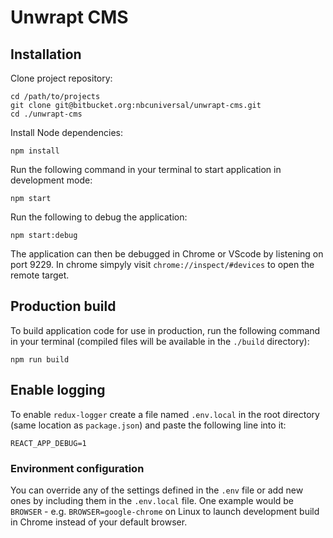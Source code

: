 # Unwrapt CMS

## Installation

Clone project repository:

```
cd /path/to/projects
git clone git@bitbucket.org:nbcuniversal/unwrapt-cms.git
cd ./unwrapt-cms
```

Install Node dependencies:

```
npm install
```

Run the following command in your terminal to start application in development mode:

```
npm start
```

Run the following to debug the application:

```
npm start:debug
```

The application can then be debugged in Chrome or VScode by listening on port 9229.
In chrome simpyly visit `chrome://inspect/#devices` to open the remote target.

## Production build

To build application code for use in production, run the following command in your terminal
(compiled files will be available in the `./build` directory):

```
npm run build
```

## Enable logging

To enable `redux-logger` create a file named `.env.local` in the root directory (same
location as `package.json`) and paste the following line into it:

```
REACT_APP_DEBUG=1
```

### Environment configuration

You can override any of the settings defined in the `.env` file or add new ones by including
them in the `.env.local` file. One example would be `BROWSER` - e.g. `BROWSER=google-chrome` on
Linux to launch development build in Chrome instead of your default browser.
